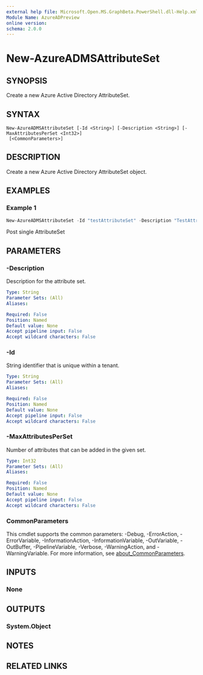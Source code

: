 ```yaml
---
external help file: Microsoft.Open.MS.GraphBeta.PowerShell.dll-Help.xml
Module Name: AzureADPreview
online version:
schema: 2.0.0
---
```


# New-AzureADMSAttributeSet

## SYNOPSIS
Create a new Azure Active Directory AttributeSet.

## SYNTAX

```
New-AzureADMSAttributeSet [-Id <String>] [-Description <String>] [-MaxAttributesPerSet <Int32>]
 [<CommonParameters>]
```

## DESCRIPTION
Create a new Azure Active Directory AttributeSet object.

## EXAMPLES

### Example 1
```powershell
New-AzureADMSAttributeSet -Id "testAttributeSet" -Description "TestAttributeDescription" -MaxAttributesPerSet 10
```

Post single AttributeSet

## PARAMETERS

### -Description
Description for the attribute set.

```yaml
Type: String
Parameter Sets: (All)
Aliases:

Required: False
Position: Named
Default value: None
Accept pipeline input: False
Accept wildcard characters: False
```

### -Id
String identifier that is unique within a tenant.

```yaml
Type: String
Parameter Sets: (All)
Aliases:

Required: False
Position: Named
Default value: None
Accept pipeline input: False
Accept wildcard characters: False
```

### -MaxAttributesPerSet
Number of attributes that can be added in the given set.

```yaml
Type: Int32
Parameter Sets: (All)
Aliases:

Required: False
Position: Named
Default value: None
Accept pipeline input: False
Accept wildcard characters: False
```

### CommonParameters
This cmdlet supports the common parameters: -Debug, -ErrorAction, -ErrorVariable, -InformationAction, -InformationVariable, -OutVariable, -OutBuffer, -PipelineVariable, -Verbose, -WarningAction, and -WarningVariable. For more information, see [about_CommonParameters](http://go.microsoft.com/fwlink/?LinkID=113216).

## INPUTS

### None

## OUTPUTS

### System.Object
## NOTES

## RELATED LINKS
